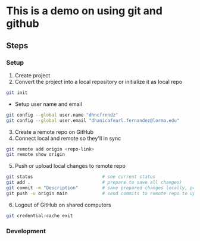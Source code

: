 # This is a demo on using git and github

## Steps
### Setup
1. Create project
2. Convert the project into a local repository or initialize it as local repo
```bash
git init 
```
- Setup user name and email
```bash
git config --global user.name "dhncfrnndz" 
git config --global user.email "dhanicafearl.fernandez@lorma.edu"
```
3. Create a remote repo on GitHub
4. Connect local and remote so they'll in sync
```bash
git remote add origin <repo-link>
git remote show origin
```
5. Push or upload local changes to remote repo
```bash
git status                          # see current status
git add .                           # prepare to save all changes)
git commit -m "Description"         # save prepared changes locally, providing a message or description
git push -u origin main             # send commits to remote repo to update it
```
6. Logout of GitHub on shared computers
```bash
git credential-cache exit
```

### Development

